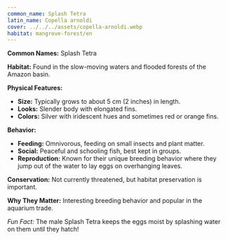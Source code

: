```yaml
---
common_name: Splash Tetra
latin_name: Copella arnoldi
cover: ../../../assets/copella-arnoldi.webp
habitat: mangrove-forest/en
---
```

**Common Names:** Splash Tetra

**Habitat:**
Found in the slow-moving waters and flooded forests of the Amazon basin.

**Physical Features:**
- **Size:** Typically grows to about 5 cm (2 inches) in length.
- **Looks:** Slender body with elongated fins.
- **Colors:** Silver with iridescent hues and sometimes red or orange fins.

**Behavior:**
- **Feeding:** Omnivorous, feeding on small insects and plant matter.
- **Social:** Peaceful and schooling fish, best kept in groups.
- **Reproduction:** Known for their unique breeding behavior where they jump out of the water to lay eggs on overhanging leaves.

**Conservation:**
Not currently threatened, but habitat preservation is important.

**Why They Matter:**
Interesting breeding behavior and popular in the aquarium trade.

*Fun Fact:* The male Splash Tetra keeps the eggs moist by splashing water on them until they hatch!